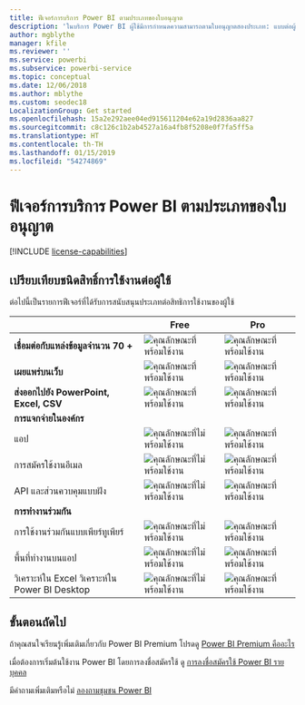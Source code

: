 ```yaml
---
title: ฟีเจอร์การบริการ Power BI ตามประเภทของใบอนุญาต
description: 'ในบริการ Power BI ผู้ใช้มีการกำหนดความสามารถตามใบอนุญาตสองประเภท: แบบต่อผู้ใช้ (free และ Pro) และตามขนาดความจุ'
author: mgblythe
manager: kfile
ms.reviewer: ''
ms.service: powerbi
ms.subservice: powerbi-service
ms.topic: conceptual
ms.date: 12/06/2018
ms.author: mblythe
ms.custom: seodec18
LocalizationGroup: Get started
ms.openlocfilehash: 15a2e292aee04ed915611204e62a19d2836aa827
ms.sourcegitcommit: c8c126c1b2ab4527a16a4fb8f5208e0f7fa5ff5a
ms.translationtype: HT
ms.contentlocale: th-TH
ms.lasthandoff: 01/15/2019
ms.locfileid: "54274869"
---
```

# <a name="power-bi-service-features-by-license-type"></a>ฟีเจอร์การบริการ Power BI ตามประเภทของใบอนุญาต

[!INCLUDE [license-capabilities](includes/license-capabilities.md)]

## <a name="per-user-license-type-comparison"></a>เปรียบเทียบชนิดสิทธิ์การใช้งานต่อผู้ใช้

ต่อไปนี้เป็นรายการฟีเจอร์ที่ได้รับการสนับสนุนประเภทต่อสิทธิการใช้งานของผู้ใช้

|  | Free | Pro |
| --- | --- | --- |
| **เชื่อมต่อกับแหล่งข้อมูลจำนวน 70 +** |![คุณลักษณะที่พร้อมใช้งาน](media/features-license-type/available.png) |![คุณลักษณะที่พร้อมใช้งาน](media/features-license-type/available.png) |
| **เผยแพร่บนเว็บ** |![คุณลักษณะที่พร้อมใช้งาน](media/features-license-type/available.png) |![คุณลักษณะที่พร้อมใช้งาน](media/features-license-type/available.png) |
| **ส่งออกไปยัง PowerPoint, Excel, CSV** |![คุณลักษณะที่พร้อมใช้งาน](media/features-license-type/available.png) |![คุณลักษณะที่พร้อมใช้งาน](media/features-license-type/available.png) |
| **การแจกจ่ายในองค์กร** | | |
| แอป |![คุณลักษณะที่ไม่พร้อมใช้งาน](media/features-license-type/not-available.png) |![คุณลักษณะที่พร้อมใช้งาน](media/features-license-type/available.png) |
| การสมัครใช้งานอีเมล |![คุณลักษณะที่ไม่พร้อมใช้งาน](media/features-license-type/not-available.png) |![คุณลักษณะที่พร้อมใช้งาน](media/features-license-type/available.png) |
| API และส่วนควบคุมแบบฝัง |![คุณลักษณะที่ไม่พร้อมใช้งาน](media/features-license-type/not-available.png) |![คุณลักษณะที่พร้อมใช้งาน](media/features-license-type/available.png) |
| **การทำงานร่วมกัน** | | |
| การใช้งานร่วมกันแบบเพียร์ทูเพียร์ |![คุณลักษณะที่ไม่พร้อมใช้งาน](media/features-license-type/not-available.png) |![คุณลักษณะที่พร้อมใช้งาน](media/features-license-type/available.png) |
| พื้นที่ทำงานบนแอป |![คุณลักษณะที่ไม่พร้อมใช้งาน](media/features-license-type/not-available.png) |![คุณลักษณะที่พร้อมใช้งาน](media/features-license-type/available.png) |
| วิเคราะห์ใน Excel วิเคราะห์ใน Power BI Desktop |![คุณลักษณะที่ไม่พร้อมใช้งาน](media/features-license-type/not-available.png) |![คุณลักษณะที่พร้อมใช้งาน](media/features-license-type/available.png) |

## <a name="next-steps"></a>ขั้นตอนถัดไป

ถ้าคุณสนใจเรียนรู้เพิ่มเติมเกี่ยวกับ Power BI Premium โปรดดู [Power BI Premium คืออะไร](service-premium.md)

เมื่อต้องการเริ่มต้นใช้งาน Power BI โดยการลงชื่อสมัครใช้ ดู [การลงชื่อสมัครใช้ Power BI รายบุคคล](service-self-service-signup-for-power-bi.md)

มีคำถามเพิ่มเติมหรือไม่ [ลองถามชุมชน Power BI](https://community.powerbi.com/)